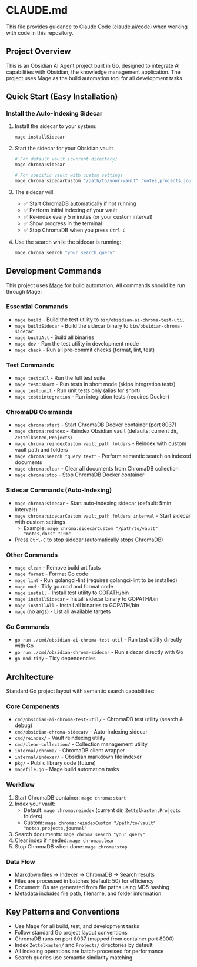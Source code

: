 # CLAUDE.md

This file provides guidance to Claude Code (claude.ai/code) when working with code in this repository.

## Project Overview

This is an Obsidian AI Agent project built in Go, designed to integrate AI capabilities with Obsidian, the knowledge management application. The project uses Mage as the build automation tool for all development tasks.

## Quick Start (Easy Installation)

### Install the Auto-Indexing Sidecar
1. Install the sidecar to your system:
   ```bash
   mage installSidecar
   ```

2. Start the sidecar for your Obsidian vault:
   ```bash
   # For default vault (current directory)
   mage chroma:sidecar

   # For specific vault with custom settings
   mage chroma:sidecarCustom "/path/to/your/vault" "notes,projects,journal" "10m"
   ```

3. The sidecar will:
   - ✅ Start ChromaDB automatically if not running
   - ✅ Perform initial indexing of your vault
   - ✅ Re-index every 5 minutes (or your custom interval)
   - ✅ Show progress in the terminal
   - ✅ Stop ChromaDB when you press `Ctrl-C`

4. Use the search while the sidecar is running:
   ```bash
   mage chroma:search "your search query"
   ```

## Development Commands

This project uses [Mage](https://magefile.org/) for build automation. All commands should be run through Mage:

### Essential Commands
- `mage build` - Build the test utility to `bin/obsidian-ai-chroma-test-util`
- `mage buildSidecar` - Build the sidecar binary to `bin/obsidian-chroma-sidecar`
- `mage buildAll` - Build all binaries
- `mage dev` - Run the test utility in development mode
- `mage check` - Run all pre-commit checks (format, lint, test)

### Test Commands
- `mage test:all` - Run the full test suite
- `mage test:short` - Run tests in short mode (skips integration tests)
- `mage test:unit` - Run unit tests only (alias for short)
- `mage test:integration` - Run integration tests (requires Docker)

### ChromaDB Commands
- `mage chroma:start` - Start ChromaDB Docker container (port 8037)
- `mage chroma:reindex` - Reindex Obsidian vault (defaults: current dir, `Zettelkasten,Projects`)
- `mage chroma:reindexCustom vault_path folders` - Reindex with custom vault path and folders
- `mage chroma:search "query text"` - Perform semantic search on indexed documents
- `mage chroma:clear` - Clear all documents from ChromaDB collection
- `mage chroma:stop` - Stop ChromaDB Docker container

### Sidecar Commands (Auto-Indexing)
- `mage chroma:sidecar` - Start auto-indexing sidecar (default: 5min intervals)
- `mage chroma:sidecarCustom vault_path folders interval` - Start sidecar with custom settings
  - Example: `mage chroma:sidecarCustom "/path/to/vault" "notes,docs" "10m"`
- Press `Ctrl-C` to stop sidecar (automatically stops ChromaDB)

### Other Commands
- `mage clean` - Remove build artifacts
- `mage format` - Format Go code
- `mage lint` - Run golangci-lint (requires golangci-lint to be installed)
- `mage mod` - Tidy go.mod and format code
- `mage install` - Install test utility to GOPATH/bin
- `mage installSidecar` - Install sidecar binary to GOPATH/bin
- `mage installAll` - Install all binaries to GOPATH/bin
- `mage` (no args) - List all available targets

### Go Commands
- `go run ./cmd/obsidian-ai-chroma-test-util` - Run test utility directly with Go
- `go run ./cmd/obsidian-chroma-sidecar` - Run sidecar directly with Go
- `go mod tidy` - Tidy dependencies

## Architecture

Standard Go project layout with semantic search capabilities:

### Core Components
- `cmd/obsidian-ai-chroma-test-util/` - ChromaDB test utility (search & debug)
- `cmd/obsidian-chroma-sidecar/` - Auto-indexing sidecar
- `cmd/reindex/` - Vault reindexing utility
- `cmd/clear-collection/` - Collection management utility
- `internal/chroma/` - ChromaDB client wrapper
- `internal/indexer/` - Obsidian markdown file indexer
- `pkg/` - Public library code (future)
- `magefile.go` - Mage build automation tasks

### Workflow
1. Start ChromaDB container: `mage chroma:start`
2. Index your vault:
   - Default: `mage chroma:reindex` (current dir, `Zettelkasten,Projects` folders)
   - Custom: `mage chroma:reindexCustom "/path/to/vault" "notes,projects,journal"`
3. Search documents: `mage chroma:search "your query"`
4. Clear index if needed: `mage chroma:clear`
5. Stop ChromaDB when done: `mage chroma:stop`

### Data Flow
- Markdown files → Indexer → ChromaDB → Search results
- Files are processed in batches (default: 50) for efficiency
- Document IDs are generated from file paths using MD5 hashing
- Metadata includes file path, filename, and folder information

## Key Patterns and Conventions

- Use Mage for all build, test, and development tasks
- Follow standard Go project layout conventions
- ChromaDB runs on port 8037 (mapped from container port 8000)
- Index `Zettelkasten/` and `Projects/` directories by default
- All indexing operations are batch-processed for performance
- Search queries use semantic similarity matching
